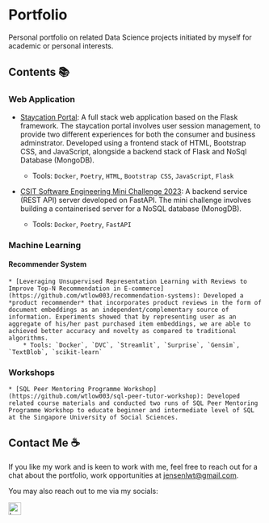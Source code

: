 # Portfolio

Personal portfolio on related Data Science projects initiated by myself for academic or personal interests.

## Contents 📚

### Web Application

   * [Staycation Portal](https://github.com/wtlow003/ict239): A full stack web application based on the Flask framework. The staycation portal involves user session management, to provide two different experiences for both the consumer and business adminstrator. Developed using a frontend stack of HTML, Bootstrap CSS, and JavaScript, alongside a backend stack of Flask and NoSql Database (MongoDB).
        * Tools: `Docker`, `Poetry`, `HTML`, `Bootstrap CSS`, `JavaScript`, `Flask`

   * [CSIT Software Engineering Mini Challenge 2023](https://github.com/wtlow003/csit-se-mini-challenge-2023): A backend service (REST API) server developed on FastAPI. The mini challenge involves building a containerised server for a NoSQL database (MonogDB).
        * Tools: `Docker`, `Poetry`, `FastAPI`

### Machine Learning

#### **Recommender System**

    * [Leveraging Unsupervised Representation Learning with Reviews to Improve Top-N Recommendation in E-commerce](https://github.com/wtlow003/recommendation-systems): Developed a *product recommender* that incorporates product reviews in the form of document embeddings as an independent/complementary source of information. Experiments showed that by representing user as an aggregate of his/her past purchased item embeddings, we are able to achieved better accuracy and novelty as compared to traditional algorithms.
        * Tools: `Docker`, `DVC`, `Streamlit`, `Surprise`, `Gensim`, `TextBlob`, `scikit-learn`

### **Workshops**
    * [SQL Peer Mentoring Programme Workshop](https://github.com/wtlow003/sql-peer-tutor-workshop): Developed related course materials and conducted two runs of SQL Peer Mentoring Programme Workshop to educate beginner and intermediate level of SQL at the Singapore University of Social Sciences.

## Contact Me ☕️

If you like my work and is keen to work with me, feel free to reach out for a chat about the portfolio, work opportunities at jensenlwt@gmail.com.

You may also reach out to me via my socials:
<p align="left">
  <a href="https://www.linkedin.com/in/weitecklow/"><img src="https://cdn-icons-png.flaticon.com/512/174/174857.png" width="25" title="hover text">
</p>
